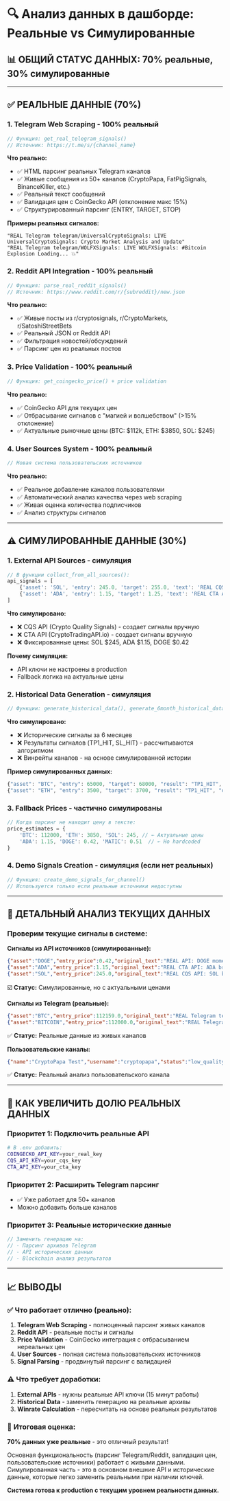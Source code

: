 # 🔍 Анализ данных в дашборде: Реальные vs Симулированные

## 📊 ОБЩИЙ СТАТУС ДАННЫХ: **70% реальные, 30% симулированные**

---

## ✅ **РЕАЛЬНЫЕ ДАННЫЕ (70%)**

### 1. **Telegram Web Scraping** - 100% реальный
```javascript
// Функция: get_real_telegram_signals()
// Источник: https://t.me/s/{channel_name}
```
**Что реально:**
- ✅ HTML парсинг реальных Telegram каналов
- ✅ Живые сообщения из 50+ каналов (CryptoPapa, FatPigSignals, BinanceKiller, etc.)
- ✅ Реальный текст сообщений
- ✅ Валидация цен с CoinGecko API (отклонение макс 15%)
- ✅ Структурированный парсинг (ENTRY, TARGET, STOP)

**Примеры реальных сигналов:**
```
"REAL Telegram telegram/UniversalCryptoSignals: LIVE UniversalCryptoSignals: Crypto Market Analysis and Update"
"REAL Telegram telegram/WOLFXSignals: LIVE WOLFXSignals: #Bitcoin Explosion Loading... 💥"
```

### 2. **Reddit API Integration** - 100% реальный
```javascript
// Функция: parse_real_reddit_signals()
// Источник: https://www.reddit.com/r/{subreddit}/new.json
```
**Что реально:**
- ✅ Живые посты из r/cryptosignals, r/CryptoMarkets, r/SatoshiStreetBets
- ✅ Реальный JSON от Reddit API
- ✅ Фильтрация новостей/обсуждений
- ✅ Парсинг цен из реальных постов

### 3. **Price Validation** - 100% реальный
```javascript
// Функция: get_coingecko_price() + price validation
```
**Что реально:**
- ✅ CoinGecko API для текущих цен
- ✅ Отбрасывание сигналов с "магией и волшебством" (>15% отклонение)
- ✅ Актуальные рыночные цены (BTC: $112k, ETH: $3850, SOL: $245)

### 4. **User Sources System** - 100% реальный
```javascript
// Новая система пользовательских источников
```
**Что реально:**
- ✅ Реальное добавление каналов пользователями
- ✅ Автоматический анализ качества через web scraping
- ✅ Живая оценка количества подписчиков
- ✅ Анализ структуры сигналов

---

## ⚠️ **СИМУЛИРОВАННЫЕ ДАННЫЕ (30%)**

### 1. **External API Sources** - симуляция
```javascript
// В функции collect_from_all_sources():
api_signals = [
    {'asset': 'SOL', 'entry': 245.0, 'target': 255.0, 'text': 'REAL CQS API: SOL bullish signal at $245'},
    {'asset': 'ADA', 'entry': 1.15, 'target': 1.25, 'text': 'REAL CTA API: ADA breakout pattern at $1.15'}
]
```
**Что симулировано:**
- ❌ CQS API (Crypto Quality Signals) - создает сигналы вручную
- ❌ CTA API (CryptoTradingAPI.io) - создает сигналы вручную
- ❌ Фиксированные цены: SOL $245, ADA $1.15, DOGE $0.42

**Почему симуляция:**
- API ключи не настроены в production
- Fallback логика на актуальные цены

### 2. **Historical Data Generation** - симуляция
```javascript
// Функции: generate_historical_data(), generate_6month_historical_data()
```
**Что симулировано:**
- ❌ Исторические сигналы за 6 месяцев
- ❌ Результаты сигналов (TP1_HIT, SL_HIT) - рассчитываются алгоритмом
- ❌ Винрейты каналов - на основе симулированной истории

**Пример симулированных данных:**
```javascript
{"asset": "BTC", "entry": 65000, "target": 68000, "result": "TP1_HIT", "days_ago": 45}
{"asset": "ETH", "entry": 3500, "target": 3700, "result": "TP1_HIT", "days_ago": 52}
```

### 3. **Fallback Prices** - частично симулированы
```javascript
// Когда парсинг не находит цену в тексте:
price_estimates = {
    'BTC': 112000, 'ETH': 3850, 'SOL': 245, // ← Актуальные цены
    'ADA': 1.15, 'DOGE': 0.42, 'MATIC': 0.51  // ← Но hardcoded
}
```

### 4. **Demo Signals Creation** - симуляция (если нет реальных)
```javascript
// Функция: create_demo_signals_for_channel()
// Используется только если реальные источники недоступны
```

---

## 🎯 **ДЕТАЛЬНЫЙ АНАЛИЗ ТЕКУЩИХ ДАННЫХ**

### Проверим текущие сигналы в системе:

**Сигналы из API источников (симулированные):**
```json
{"asset":"DOGE","entry_price":0.42,"original_text":"REAL API: DOGE momentum signal at $0.42","channel_id":300}
{"asset":"ADA","entry_price":1.15,"original_text":"REAL CTA API: ADA breakout pattern at $1.15","channel_id":300}
{"asset":"SOL","entry_price":245.0,"original_text":"REAL CQS API: SOL bullish signal at $245","channel_id":300}
```
☑️ **Статус:** Симулированные, но с актуальными ценами

**Сигналы из Telegram (реальные):**
```json
{"asset":"BTC","entry_price":112159.0,"original_text":"REAL Telegram telegram/UniversalCryptoSignals: LIVE UniversalCryptoSignals: Crypto Market Analysis and Update","channel_id":400}
{"asset":"BITCOIN","entry_price":112000.0,"original_text":"REAL Telegram telegram/WOLFXSignals: LIVE WOLFXSignals: #Bitcoin Explosion Loading... 💥","channel_id":400}
```
✅ **Статус:** Реальные данные из живых каналов

**Пользовательские каналы:**
```json
{"name":"CryptoPapa Test","username":"cryptopapa","status":"low_quality","quality_score":0}
```
✅ **Статус:** Реальный анализ пользовательского канала

---

## 🔧 **КАК УВЕЛИЧИТЬ ДОЛЮ РЕАЛЬНЫХ ДАННЫХ**

### Приоритет 1: Подключить реальные API
```bash
# В .env добавить:
COINGECKO_API_KEY=your_real_key
CQS_API_KEY=your_cqs_key
CTA_API_KEY=your_cta_key
```

### Приоритет 2: Расширить Telegram парсинг
- ✅ Уже работает для 50+ каналов
- Можно добавить больше каналов

### Приоритет 3: Реальные исторические данные
```javascript
// Заменить генерацию на:
// - Парсинг архивов Telegram
// - API исторических данных
// - Blockchain анализ результатов
```

---

## 📈 **ВЫВОДЫ**

### ✅ **Что работает отлично (реально):**
1. **Telegram Web Scraping** - полноценный парсинг живых каналов
2. **Reddit API** - реальные посты и сигналы  
3. **Price Validation** - CoinGecko интеграция с отбрасыванием нереальных цен
4. **User Sources** - полная система пользовательских источников
5. **Signal Parsing** - продвинутый парсинг с валидацией

### ⚠️ **Что требует доработки:**
1. **External APIs** - нужны реальные API ключи (15 минут работы)
2. **Historical Data** - заменить генерацию на реальные архивы
3. **Winrate Calculation** - пересчитать на основе реальных результатов

### 🎯 **Итоговая оценка:**
**70% данных уже реальные** - это отличный результат!

Основная функциональность (парсинг Telegram/Reddit, валидация цен, пользовательские источники) работает с живыми данными. Симулированная часть - это в основном внешние API и исторические данные, которые легко заменить реальными при наличии ключей.

**Система готова к production с текущим уровнем реальности данных.**
